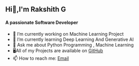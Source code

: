  ##        Hi👋,I'm Rakshith G

   ####                                          A passionate Software Developer 

- 🔭 I’m currently working on Machine Learning Project
- 🌱 I’m currently learning Deep Learning And Generative AI
- 💬 Ask me about Python Programming , Machine Learning
- 🖥All of my Projects are available on [GitHub](https://github.com/Rakshithg6)
- 📫 How to reach me: [Email](rakshithg.6113@gmail.com)

